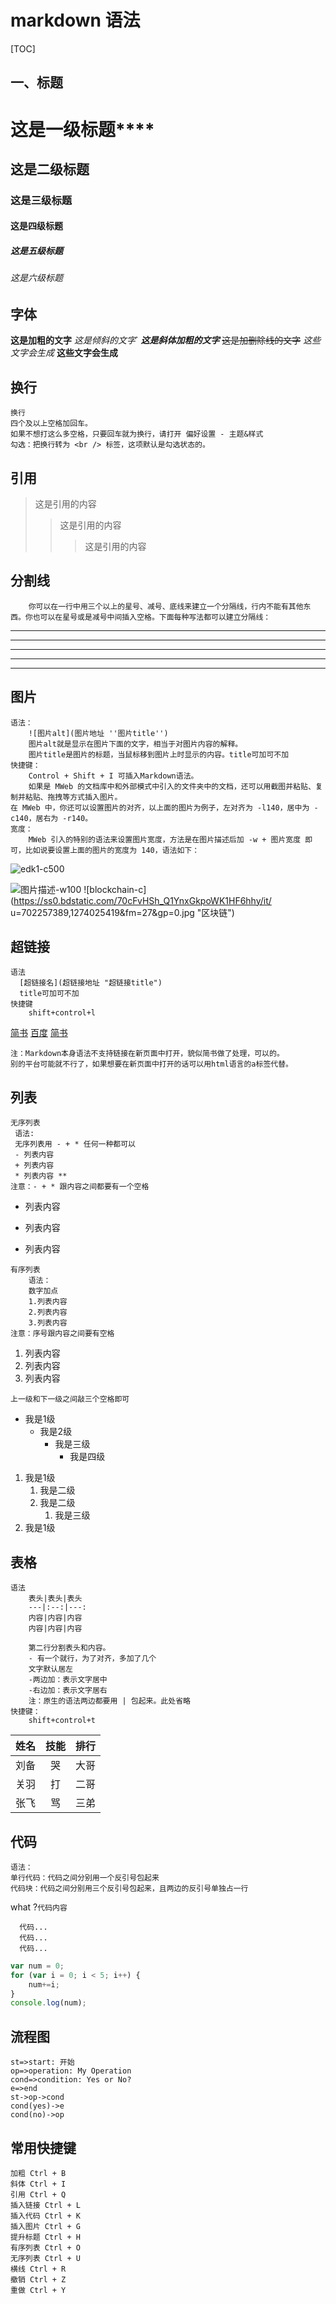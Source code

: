 # markdown 语法
<!--[TOC] 自动生成目录-->
[TOC]
## 一、标题
# 这是一级标题****
## 这是二级标题
### 这是三级标题
#### 这是四级标题
##### 这是五级标题
###### 这是六级标题
## 字体
**这是加粗的文字**
*这是倾斜的文字*`
***这是斜体加粗的文字***
~~这是加删除线的文字~~
_这些文字会生成_
__这些文字会生成__
## 换行
```
换行
四个及以上空格加回车。
如果不想打这么多空格，只要回车就为换行，请打开 偏好设置 - 主题&样式 
勾选：把换行转为 <br /> 标签，这项默认是勾选状态的。
```
## 引用
>这是引用的内容
>>这是引用的内容
>>>这是引用的内容

## 分割线 
```
    你可以在一行中用三个以上的星号、减号、底线来建立一个分隔线，行内不能有其他东西。你也可以在星号或是减号中间插入空格。下面每种写法都可以建立分隔线：
```
---
----
-----------
***
*****
## 图片
```
语法：
    ![图片alt](图片地址 ''图片title'')
    图片alt就是显示在图片下面的文字，相当于对图片内容的解释。
    图片title是图片的标题，当鼠标移到图片上时显示的内容。title可加可不加
快捷键：
    Control + Shift + I 可插入Markdown语法。
    如果是 MWeb 的文档库中和外部模式中引入的文件夹中的文档，还可以用截图并粘贴、复制并粘贴、拖拽等方式插入图片。
在 MWeb 中，你还可以设置图片的对齐，以上面的图片为例子，左对齐为 -l140，居中为 -c140，居右为 -r140。
宽度：
    MWeb 引入的特别的语法来设置图片宽度，方法是在图片描述后加 -w + 图片宽度 即可，比如说要设置上面的图片的宽度为 140，语法如下：
```
![edk1-c500](media/15446146932610/edk1.png)

![图片描述-w100](https://zh.mweb.im/asset/img/set-up-git.gif)
![blockchain-c](https://ss0.bdstatic.com/70cFvHSh_Q1YnxGkpoWK1HF6hhy/it/
u=702257389,1274025419&fm=27&gp=0.jpg "区块链")
## 超链接
```
语法
  [超链接名](超链接地址 "超链接title")
  title可加可不加  
快捷键
    shift+control+l
```
[简书](http://jianshu.com)
[百度](http://baidu.com)
<a href="https://www.jianshu.com/u/1f5ac0cf6a8b" target="_blank">简书</a>
    
    注：Markdown本身语法不支持链接在新页面中打开，貌似简书做了处理，可以的。
    别的平台可能就不行了，如果想要在新页面中打开的话可以用html语言的a标签代替。    
## 列表
   ```
无序列表
    语法:
    无序列表用 - + * 任何一种都可以
    - 列表内容
    + 列表内容
    * 列表内容 **
注意：- + * 跟内容之间都要有一个空格
   ```
- 列表内容
+ 列表内容
* 列表内容 

```
有序列表
    语法：
    数字加点
    1.列表内容
    2.列表内容
    3.列表内容
注意：序号跟内容之间要有空格
```
1. 列表内容
2. 列表内容
3. 列表内容

```
上一级和下一级之间敲三个空格即可
```
* 我是1级
   * 我是2级
      * 我是三级
         * 我是四级

1. 我是1级
    1. 我是二级
    2. 我是二级
        1. 我是三级
2. 我是1级

## 表格
```
语法
    表头|表头|表头
    ---|:--:|---:
    内容|内容|内容
    内容|内容|内容
    
    第二行分割表头和内容。
    - 有一个就行，为了对齐，多加了几个
    文字默认居左
    -两边加：表示文字居中
    -右边加：表示文字居右
    注：原生的语法两边都要用 | 包起来。此处省略
快捷键：
    shift+control+t
```
姓名|技能|排行
---|:--:|--:
刘备|哭|大哥
关羽|打|二哥
张飞|骂|三弟
## 代码
```
语法：
单行代码：代码之间分别用一个反引号包起来
代码块：代码之间分别用三个反引号包起来，且两边的反引号单独占一行
```
what ?`代码内容`
```
  代码...
  代码...
  代码...
```
```javascript
var num = 0;
for (var i = 0; i < 5; i++) {
    num+=i;
}
console.log(num);
```
## 流程图
```flow
st=>start: 开始
op=>operation: My Operation
cond=>condition: Yes or No?
e=>end
st->op->cond
cond(yes)->e 
cond(no)->op
```
##  常用快捷键
```
加粗 Ctrl + B
斜体 Ctrl + I
引用 Ctrl + Q
插入链接 Ctrl + L
插入代码 Ctrl + K
插入图片 Ctrl + G
提升标题 Ctrl + H
有序列表 Ctrl + O
无序列表 Ctrl + U
横线 Ctrl + R
撤销 Ctrl + Z
重做 Ctrl + Y
```
                    
<!-- -->